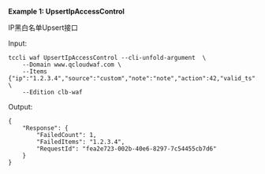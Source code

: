 **Example 1: UpsertIpAccessControl**

IP黑白名单Upsert接口

Input: 

```
tccli waf UpsertIpAccessControl --cli-unfold-argument  \
    --Domain www.qcloudwaf.com \
    --Items {"ip":"1.2.3.4","source":"custom","note":"note","action":42,"valid_ts":1650095068} \
    --Edition clb-waf
```

Output: 
```
{
    "Response": {
        "FailedCount": 1,
        "FailedItems": "1.2.3.4",
        "RequestId": "fea2e723-002b-40e6-8297-7c54455cb7d6"
    }
}
```

